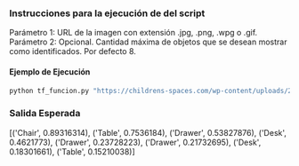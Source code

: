 ### Instrucciones para la ejecución de del script

Parámetro 1: URL de la imagen con extensión .jpg, .png, .wpg o .gif.
Parámetro 2: Opcional. Cantidad máxima de objetos que se desean mostrar como identificados. Por defecto 8.


#### Ejemplo de Ejecución 

```bash
python tf_funcion.py "https://childrens-spaces.com/wp-content/uploads/2018/08/mesa-para-ni%C3%B1os-6.jpg"
```

### Salida Esperada 
[('Chair', 0.89316314), ('Table', 0.7536184), ('Drawer', 0.53827876), ('Desk', 0.4621773), ('Drawer', 0.23728223), ('Drawer', 0.21732695), ('Desk', 0.18301661), ('Table', 0.15210038)]
